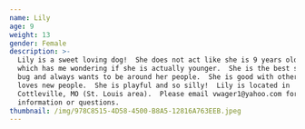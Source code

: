 ```yaml
---
name: Lily
age: 9
weight: 13
gender: Female
description: >-
  Lily is a sweet loving dog!  She does not act like she is 9 years old at all
  which has me wondering if she is actually younger.  She is the best snuggle
  bug and always wants to be around her people.  She is good with other pets and
  loves new people.  She is playful and so silly!  Lily is located in
  Cottleville, MO (St. Louis area).  Please email vwager1@yahoo.com for more
  information or questions.
thumbnail: /img/978C8515-4D58-4500-B8A5-12816A763EEB.jpeg
---
```


